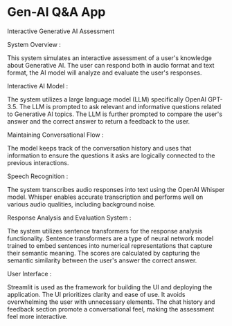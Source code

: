 # Gen-AI Q&A App
Interactive Generative AI Assessment

System Overview :

This system simulates an interactive assessment of a user's knowledge about Generative AI. 
The user can respond both in audio format and text format, the AI model will analyze and evaluate the user's responses.

Interactive AI Model :

The system utilizes a large language model (LLM) specifically OpenAI GPT-3.5.
The LLM is prompted to ask relevant and informative questions related to Generative AI topics.
The LLM is further prompted to compare the user's answer and the correct answer to return a feedback to the user.

Maintaining Conversational Flow :

The model keeps track of the conversation history and uses that information to ensure the questions it asks are logically connected to the previous interactions.

Speech Recognition :

The system transcribes audio responses into text using the OpenAI Whisper model.
Whisper enables accurate transcription and performs well on various audio qualities, including background noise.

Response Analysis and Evaluation System :

The system utilizes sentence transformers for the response analysis functionality. 
Sentence transformers are a type of neural network model trained to embed sentences into numerical representations that capture their semantic meaning.
The scores are calculated by capturing the semantic similarity between the user's answer the correct answer.

User Interface :

Streamlit is used as the framework for building the UI and deploying the application.
The UI prioritizes clarity and ease of use. It avoids overwhelming the user with unnecessary elements.
The chat history and feedback section promote a conversational feel, making the assessment feel more interactive.

 


